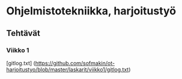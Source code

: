 # Ohjelmistotekniikka, harjoitustyö
## Tehtävät
### Viikko 1
[gitlog.txt] (https://github.com/sofmakin/ot-harjoitustyo/blob/master/laskarit/viikko1/gitlog.txt)


